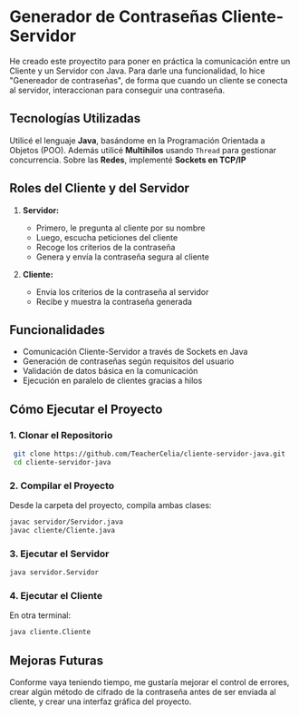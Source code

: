 #  Generador de Contraseñas Cliente-Servidor

He creado este proyectito para poner en práctica la comunicación entre un Cliente y un Servidor con Java.
Para darle una funcionalidad, lo hice "Genereador de contraseñas", de forma que cuando un cliente se conecta al servidor, interaccionan para conseguir una contraseña.

## Tecnologías Utilizadas
Utilicé el lenguaje **Java**, basándome en la Programación Orientada a Objetos (POO). 
Además utilicé **Multihilos** usando `Thread` para gestionar concurrencia.
Sobre las **Redes**, implementé **Sockets en TCP/IP** 

## Roles del Cliente y del Servidor
1. **Servidor:**
   - Primero, le pregunta al cliente por su nombre
   - Luego, escucha peticiones del cliente
   - Recoge los criterios de la contraseña
   - Genera y envía la contraseña segura al cliente

3. **Cliente:**
   - Envia los criterios de la contraseña al servidor
   - Recibe y muestra la contraseña generada

## Funcionalidades
- Comunicación Cliente-Servidor a través de Sockets en Java
- Generación de contraseñas según requisitos del usuario
- Validación de datos básica en la comunicación
- Ejecución en paralelo de clientes gracias a hilos  

## Cómo Ejecutar el Proyecto
### 1. Clonar el Repositorio
```sh
 git clone https://github.com/TeacherCelia/cliente-servidor-java.git
 cd cliente-servidor-java
```

### 2. Compilar el Proyecto
Desde la carpeta del proyecto, compila ambas clases:
```sh
javac servidor/Servidor.java
javac cliente/Cliente.java
```

### 3. Ejecutar el Servidor
```sh
java servidor.Servidor
```

### 4. Ejecutar el Cliente
En otra terminal:
```sh
java cliente.Cliente
```

## Mejoras Futuras
Conforme vaya teniendo tiempo, me gustaría mejorar el control de errores, crear algún método de cifrado de la contraseña antes de ser enviada al cliente, y crear una interfaz gráfica del proyecto.

